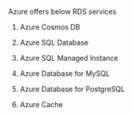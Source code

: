 Azure offers below RDS services

1) Azure Cosmos DB

2) Azure SQL Database

3) Azure SQL Managed Instance

4) Azure Database for MySQL

5) Azure Database for PostgreSQL

6) Azure Cache
